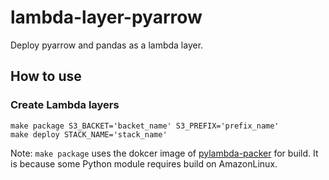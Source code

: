 # lambda-layer-pyarrow

Deploy pyarrow and pandas as a lambda layer.


## How to use

### Create Lambda layers

```
make package S3_BACKET='backet_name' S3_PREFIX='prefix_name'
make deploy STACK_NAME='stack_name'
```

Note: `make package` uses the dokcer image of [pylambda-packer](https://hub.docker.com/r/kanga333/pylambda-packer/) for build. 
It is because some Python module requires build on AmazonLinux.
